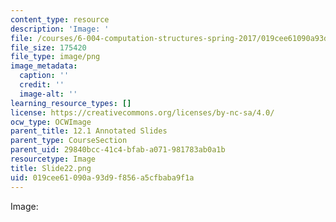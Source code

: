 ```yaml
---
content_type: resource
description: 'Image: '
file: /courses/6-004-computation-structures-spring-2017/019cee61090a93d9f856a5cfbaba9f1a_Slide22.png
file_size: 175420
file_type: image/png
image_metadata:
  caption: ''
  credit: ''
  image-alt: ''
learning_resource_types: []
license: https://creativecommons.org/licenses/by-nc-sa/4.0/
ocw_type: OCWImage
parent_title: 12.1 Annotated Slides
parent_type: CourseSection
parent_uid: 29840bcc-41c4-bfab-a071-981783ab0a1b
resourcetype: Image
title: Slide22.png
uid: 019cee61-090a-93d9-f856-a5cfbaba9f1a
---
```

Image: 